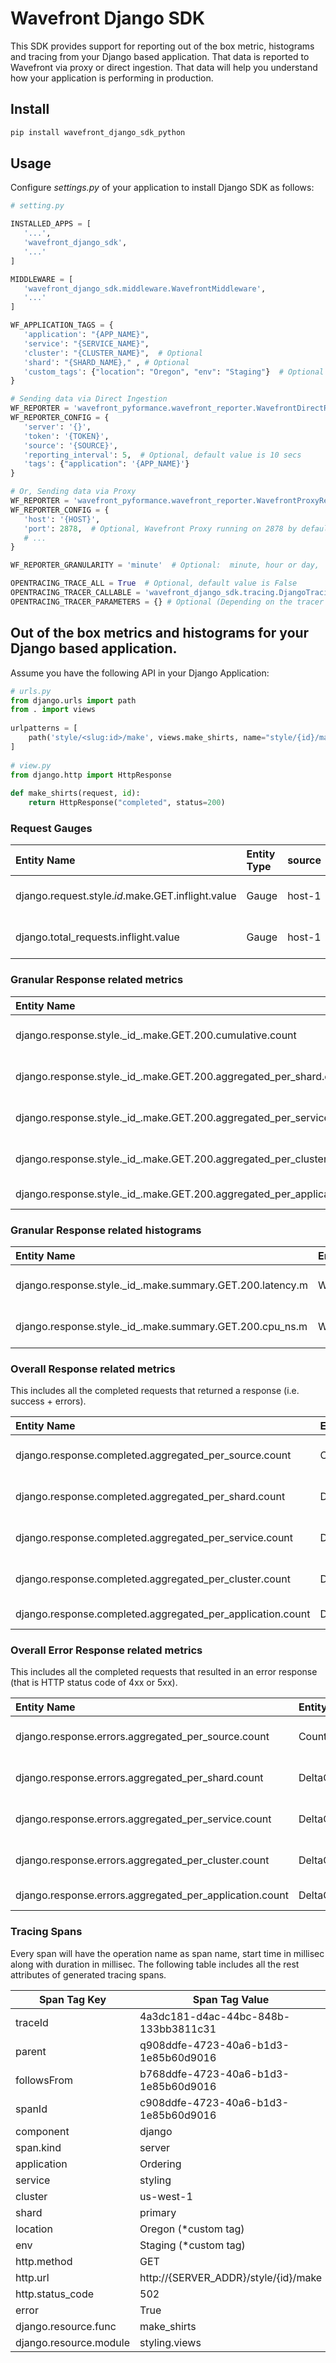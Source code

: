 # Wavefront Django SDK

This SDK provides support for reporting out of the box metric, histograms and tracing from your Django based  application. That data is reported to Wavefront via proxy or direct ingestion. That data will help you understand how your application is performing in production.

## Install

```bash
pip install wavefront_django_sdk_python
```

## Usage

Configure *settings.py* of your application to install Django SDK as follows:

 ```python
# setting.py

INSTALLED_APPS = [
    '...',
    'wavefront_django_sdk',
    '...'
]
 
MIDDLEWARE = [
    'wavefront_django_sdk.middleware.WavefrontMiddleware',
    '...'
]

WF_APPLICATION_TAGS = {
    'application': "{APP_NAME}",
    'service': "{SERVICE_NAME}",
    'cluster': "{CLUSTER_NAME}",  # Optional
    'shard': "{SHARD_NAME}," , # Optional
    'custom_tags': {"location": "Oregon", "env": "Staging"}  # Optional
}

# Sending data via Direct Ingestion 
WF_REPORTER = 'wavefront_pyformance.wavefront_reporter.WavefrontDirectReporter'  # default
WF_REPORTER_CONFIG = {
    'server': '{}',
    'token': '{TOKEN}',
    'source': '{SOURCE}',
    'reporting_interval': 5,  # Optional, default value is 10 secs
    'tags': {"application": '{APP_NAME}'}
}

# Or, Sending data via Proxy
WF_REPORTER = 'wavefront_pyformance.wavefront_reporter.WavefrontProxyReporter'
WF_REPORTER_CONFIG = {
    'host': '{HOST}',
    'port': 2878,  # Optional, Wavefront Proxy running on 2878 by default
    # ...
}

WF_REPORTER_GRANULARITY = 'minute'  # Optional:  minute, hour or day,

OPENTRACING_TRACE_ALL = True  # Optional, default value is False
OPENTRACING_TRACER_CALLABLE = 'wavefront_django_sdk.tracing.DjangoTracing'  # Optional, default shown
OPENTRACING_TRACER_PARAMETERS = {} # Optional (Depending on the tracer implementation)
 ```

## Out of the box metrics and histograms for your Django based application.

 Assume you have the following API in your Django Application:

```python
# urls.py
from django.urls import path
from . import views
 
urlpatterns = [
    path('style/<slug:id>/make', views.make_shirts, name="style/{id}/make")
]
 
# view.py
from django.http import HttpResponse
 
def make_shirts(request, id):
    return HttpResponse("completed", status=200)
```

### Request Gauges

| Entity Name                                       | Entity Type | source | application | cluster   | service | shard   | django.resource.module | django.resource.func |
| :------------------------------------------------ | :---------- | :----- | :---------- | :-------- | :------ | :------ | :--------------------- | :------------------- |
| django.request.style._id_.make.GET.inflight.value | Gauge       | host-1 | Ordering    | us-west-1 | styling | primary | styling.views          | make_shirts          |
| django.total_requests.inflight.value              | Gauge       | host-1 | Ordering    | us-west-1 | styling | primary | n/a                    | n/a                  |

### Granular Response related metrics

| Entity Name                                                  | Entity Type  | source             | application | cluster   | service | shard   | django.resource.module | django.resource.func |
| :----------------------------------------------------------- | :----------- | :----------------- | :---------- | :-------- | :------ | :------ | :--------------------- | :------------------- |
| django.response.style.\_id_.make.GET.200.cumulative.count    | Counter      | host-1             | Ordering    | us-west-1 | styling | primary | styling.views          | make_shirts          |
| django.response.style.\_id_.make.GET.200.aggregated_per_shard.count | DeltaCounter | wavefront-provided | Ordering    | us-west-1 | styling | primary | styling.views          | make_shirts          |
| django.response.style.\_id_.make.GET.200.aggregated_per_service.count | DeltaCounter | wavefront-provided | Ordering    | us-west-1 | styling | n/a     | styling.views          | make_shirts          |
| django.response.style.\_id_.make.GET.200.aggregated_per_cluster.count | DeltaCounter | wavefront-provided | Ordering    | us-west-1 | n/a     | n/a     | styling.views          | make_shirts          |
| django.response.style.\_id_.make.GET.200.aggregated_per_application.count | DeltaCounter | wavefront-provided | Ordering    | n/a       | n/a     | n/a     | styling.views          | make_shirts          |

### Granular Response related histograms

| Entity Name                                                | Entity Type        | source | application | cluster   | service | shard   | django.resource.module | django.resource.func |
| :--------------------------------------------------------- | :----------------- | :----- | :---------- | :-------- | :------ | :------ | :--------------------- | :------------------- |
| django.response.style.\_id_.make.summary.GET.200.latency.m | WavefrontHistogram | host-1 | Ordering    | us-west-1 | styling | primary | styling.views          | make_shirts          |
| django.response.style.\_id_.make.summary.GET.200.cpu_ns.m  | WavefrontHistogram | host-1 | Ordering    | us-west-1 | styling | primary | styling.views          | make_shirts          |

### Overall Response related metrics

This includes all the completed requests that returned a response (i.e. success + errors).

| Entity Name                                                | Entity Type  | source            | application | cluster   | service | shard   |
| :--------------------------------------------------------- | :----------- | :---------------- | :---------- | :-------- | :------ | :------ |
| django.response.completed.aggregated_per_source.count      | Counter      | host-1            | Ordering    | us-west-1 | styling | primary |
| django.response.completed.aggregated_per_shard.count       | DeltaCounter | wavefont-provided | Ordering    | us-west-1 | styling | primary |
| django.response.completed.aggregated_per_service.count     | DeltaCounter | wavefont-provided | Ordering    | us-west-1 | styling | n/a     |
| django.response.completed.aggregated_per_cluster.count     | DeltaCounter | wavefont-provided | Ordering    | us-west-1 | n/a     | n/a     |
| django.response.completed.aggregated_per_application.count | DeltaCounter | wavefont-provided | Ordering    | n/a       | n/a     | n/a     |

### Overall Error Response related metrics

This includes all the completed requests that resulted in an error response (that is HTTP status code of 4xx or 5xx).

| Entity Name                                             | Entity Type  | source            | application | cluster   | service | shard   |
| :------------------------------------------------------ | :----------- | :---------------- | :---------- | :-------- | :------ | :------ |
| django.response.errors.aggregated_per_source.count      | Counter      | host-1            | Ordering    | us-west-1 | styling | primary |
| django.response.errors.aggregated_per_shard.count       | DeltaCounter | wavefont-provided | Ordering    | us-west-1 | styling | primary |
| django.response.errors.aggregated_per_service.count     | DeltaCounter | wavefont-provided | Ordering    | us-west-1 | styling | n/a     |
| django.response.errors.aggregated_per_cluster.count     | DeltaCounter | wavefont-provided | Ordering    | us-west-1 | n/a     | n/a     |
| django.response.errors.aggregated_per_application.count | DeltaCounter | wavefont-provided | Ordering    | n/a       | n/a     | n/a     |

### Tracing Spans

Every span will have the operation name as span name, start time in millisec along with duration in millisec. The following table includes all the rest attributes of generated tracing spans.  

| Span Tag Key           | Span Tag Value                       |
| ---------------------- | ------------------------------------ |
| traceId                | 4a3dc181-d4ac-44bc-848b-133bb3811c31 |
| parent                 | q908ddfe-4723-40a6-b1d3-1e85b60d9016 |
| followsFrom            | b768ddfe-4723-40a6-b1d3-1e85b60d9016 |
| spanId                 | c908ddfe-4723-40a6-b1d3-1e85b60d9016 |
| component              | django                               |
| span.kind              | server                               |
| application            | Ordering                             |
| service                | styling                              |
| cluster                | us-west-1                            |
| shard                  | primary                              |
| location               | Oregon (*custom tag)                 |
| env                    | Staging (*custom tag)                |
| http.method            | GET                                  |
| http.url               | http://{SERVER_ADDR}/style/{id}/make |
| http.status_code       | 502                                  |
| error                  | True                                 |
| django.resource.func   | make_shirts                          |
| django.resource.module | styling.views                        |

